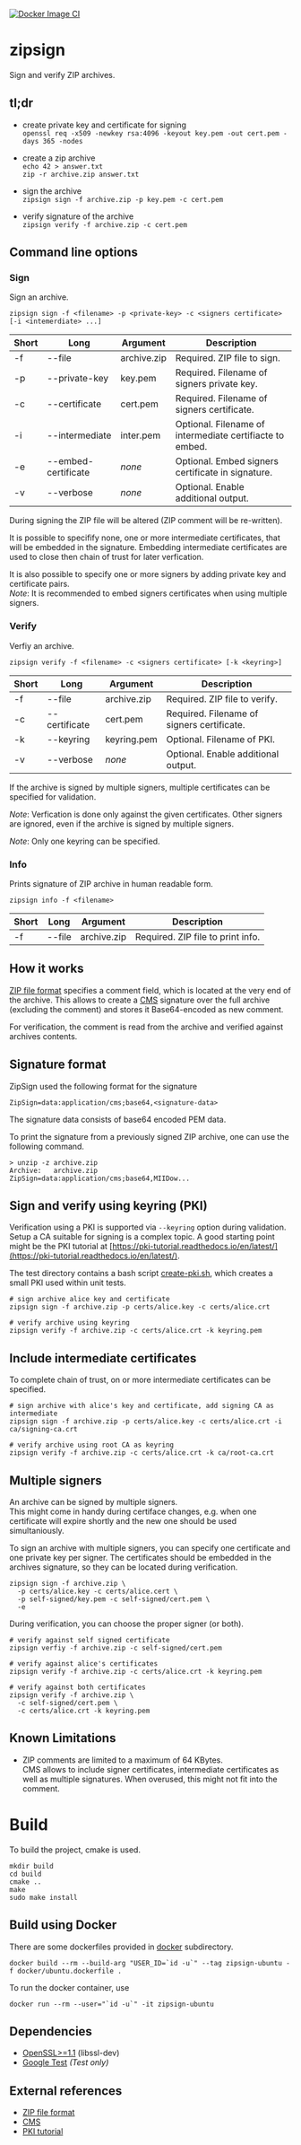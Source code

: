 [![Docker Image CI](https://github.com/falk-werner/zipsign/actions/workflows/docker-image.yml/badge.svg)](https://github.com/falk-werner/zipsign/actions/workflows/docker-image.yml)

# zipsign
Sign and verify ZIP archives.

## tl;dr

-   create private key and certificate for signing  
    `openssl req -x509 -newkey rsa:4096 -keyout key.pem -out cert.pem -days 365 -nodes`

-   create a zip archive  
    `echo 42 > answer.txt`  
    `zip -r archive.zip answer.txt`

-   sign the archive  
    `zipsign sign -f archive.zip -p key.pem -c cert.pem`

-   verify signature of the archive  
    `zipsign verify -f archive.zip -c cert.pem`

## Command line options

### Sign

Sign an archive.

    zipsign sign -f <filename> -p <private-key> -c <signers certificate> [-i <intemerdiate> ...]

| Short | Long                | Argument    | Description                                              |
| ----- | ------------------- | ----------- | -------------------------------------------------------- |
| -f    | --file              | archive.zip | Required. ZIP file to sign.                              |
| -p    | --private-key       | key.pem     | Required. Filename of signers private key.               |
| -c    | --certificate       | cert.pem    | Required. Filename of signers certificate.               |
| -i    | --intermediate      | inter.pem   | Optional. Filename of intermediate certifiacte to embed. |
| -e    | --embed-certificate | _none_      | Optional. Embed signers certificate in signature.        |
| -v    | --verbose           | _none_      | Optional. Enable additional output.                      |

During signing the ZIP file will be altered (ZIP comment will be re-written).

It is possible to specifify none, one or more intermediate certificates, that will be embedded in
the signature. Embedding intermediate certificates are used to close then chain of trust for later
verfication.

It is also possible to specify one or more signers by adding private key and certificate pairs.  
_Note_: It is recommended to embed signers certificates when using multiple signers.

### Verify

Verfiy an archive.

    zipsign verify -f <filename> -c <signers certificate> [-k <keyring>]

| Short | Long          | Argument    | Description                                |
| ----- | ------------- | ----------- | ------------------------------------------ |
| -f    | --file        | archive.zip | Required. ZIP file to verify.              |
| -c    | --certificate | cert.pem    | Required. Filename of signers certificate. |
| -k    | --keyring     | keyring.pem | Optional. Filename of PKI.                 |
| -v    | --verbose     | _none_      | Optional. Enable additional output.        |

If the archive is signed by multiple signers, multiple certificates can be
specified for validation.

_Note_: Verfication is done only against the given certificates. Other signers are
ignored, even if the archive is signed by multiple signers.

_Note_: Only one keyring can be specified.

### Info

Prints signature of ZIP archive in human readable form.

    zipsign info -f <filename>

| Short | Long          | Argument    | Description                                |
| ----- | ------------- | ----------- | ------------------------------------------ |
| -f    | --file        | archive.zip | Required. ZIP file to print info.          |


## How it works

[ZIP file format](https://en.wikipedia.org/wiki/Zip_(file_format)) specifies a comment field, 
which is located at the very end of the archive.
This allows to create a [CMS](https://en.wikipedia.org/wiki/Cryptographic_Message_Syntax) signature
over the full archive (excluding the comment) and stores it Base64-encoded as new comment.

For verification, the comment is read from the archive and verified against archives contents.

## Signature format

ZipSign used the following format for the signature

    ZipSign=data:application/cms;base64,<signature-data>

The signature data consists of base64 encoded PEM data.

To print the signature from a previously signed ZIP archive, one can use the following command.

    > unzip -z archive.zip
    Archive:   archive.zip
    ZipSign=data:application/cms;base64,MIIDow...

## Sign and verify using keyring (PKI)

Verification using a PKI is supported via `--keyring` option during validation.  
Setup a CA suitable for signing is a complex topic. A good starting point might
be the PKI tutorial at
[https://pki-tutorial.readthedocs.io/en/latest/](https://pki-tutorial.readthedocs.io/en/latest/).

The test directory contains a bash script [create-pki.sh](test/openssl/create-pki.sh), which
creates a small PKI used within unit tests.

    # sign archive alice key and certificate
    zipsign sign -f archive.zip -p certs/alice.key -c certs/alice.crt

    # verify archive using keyring
    zipsign verify -f archive.zip -c certs/alice.crt -k keyring.pem

## Include intermediate certificates

To complete chain of trust, on or more intermediate certificates can be specified.

    # sign archive with alice's key and certificate, add signing CA as intermediate
    zipsign sign -f archive.zip -p certs/alice.key -c certs/alice.crt -i ca/signing-ca.crt

    # verify archive using root CA as keyring
    zipsign verify -f archive.zip -c certs/alice.crt -k ca/root-ca.crt

## Multiple signers

An archive can be signed by multiple signers.  
This might come in handy during certiface changes, e.g. when one certificate will expire
shortly and the new one should be used simultaniously.

To sign an archive with multiple signers, you can specify one certificate and one private
key per signer. The certificates should be embedded in the archives signature, so they
can be located during verification.

    zipsign sign -f archive.zip \
      -p certs/alice.key -c certs/alice.cert \
      -p self-signed/key.pem -c self-signed/cert.pem \
      -e

During verification, you can choose the proper signer (or both).

    # verify against self signed certificate
    zipsign verfiy -f archive.zip -c self-signed/cert.pem

    # verify against alice's certificates
    zipsign verify -f archive.zip -c certs/alice.crt -k keyring.pem

    # verify against both certificates
    zipsign verify -f archive.zip \
      -c self-signed/cert.pem \
      -c certs/alice.crt -k keyring.pem

## Known Limitations

-   ZIP comments are limited to a maximum of 64 KBytes.  
    CMS allows to include signer certificates, intermediate certificates as well as multiple signatures.
    When overused, this might not fit into the comment.

# Build

To build the project, cmake is used.

    mkdir build
    cd build
    cmake ..
    make
    sudo make install

## Build using Docker

There are some dockerfiles provided in [docker](docker) subdirectory.

    docker build --rm --build-arg "USER_ID=`id -u`" --tag zipsign-ubuntu -f docker/ubuntu.dockerfile .

To run the docker container, use

    docker run --rm --user="`id -u`" -it zipsign-ubuntu

## Dependencies

-   [OpenSSL>=1.1](https://www.openssl.org/) (libssl-dev)
-   [Google Test](https://github.com/google/googletest) *(Test only)*

## External references

-   [ZIP file format](https://en.wikipedia.org/wiki/Zip_(file_format))
-   [CMS](https://en.wikipedia.org/wiki/Cryptographic_Message_Syntax)
-   [PKI tutorial](https://pki-tutorial.readthedocs.io/en/latest/)